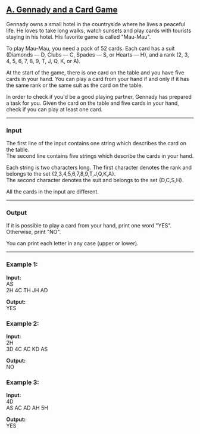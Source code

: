 ## [A. Gennady and a Card Game](https://codeforces.com/problemset/problem/1097/A)

Gennady owns a small hotel in the countryside where he lives a peaceful life. He loves to take long walks, watch sunsets and play cards with tourists staying in his hotel. His favorite game is called "Mau-Mau".

To play Mau-Mau, you need a pack of 52 cards. Each card has a suit (Diamonds — D, Clubs — C, Spades — S, or Hearts — H), and a rank (2, 3, 4, 5, 6, 7, 8, 9, T, J, Q, K, or A).

At the start of the game, there is one card on the table and you have five cards in your hand. You can play a card from your hand if and only if it has the same rank or the same suit as the card on the table.

In order to check if you'd be a good playing partner, Gennady has prepared a task for you. Given the card on the table and five cards in your hand, check if you can play at least one card.

---

### Input
The first line of the input contains one string which describes the card on the table.  
The second line contains five strings which describe the cards in your hand.  

Each string is two characters long. The first character denotes the rank and belongs to the set {2,3,4,5,6,7,8,9,T,J,Q,K,A}.  
The second character denotes the suit and belongs to the set {D,C,S,H}.  

All the cards in the input are different.

---

### Output
If it is possible to play a card from your hand, print one word "YES". Otherwise, print "NO".  

You can print each letter in any case (upper or lower).

---

### Example 1:
**Input:**  
AS  
2H 4C TH JH AD  

**Output:**  
YES  

### Example 2:
**Input:**  
2H  
3D 4C AC KD AS  

**Output:**  
NO  

### Example 3:
**Input:**  
4D  
AS AC AD AH 5H  

**Output:**  
YES  
